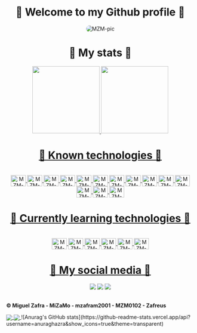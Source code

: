 <h1 align="center">🚀 Welcome to my Github profile 🚀</h1>
  <div align="center">
    <img alt="MZM-pic" style="border-radius:50px;" src="https://i.ibb.co/3sxjF24/1659725035999.jpg">
  </div>
<h1 align="center">🚀 My stats 🚀</h1>
<div align="center">
  <a href="https://github.com/mzafram2001">
  <img height="180em" src="https://github-readme-stats.vercel.app/api?username=mzafram2001&show_icons=true&theme=dark&include_all_commits=true&count_private=true"/>
  <img height="180em" src="https://github-readme-stats.vercel.app/api/top-langs/?username=mzafram2001&layout=compact&langs_count=7&theme=dark"/>
</div>
<h1 align="center">🚀 Known technologies 🚀</h1>
<div align="center"><br>
  <img align="center" alt="MZM-HTML" height="30" width="40" src="https://cdn.jsdelivr.net/gh/devicons/devicon/icons/html5/html5-plain.svg">
  <img align="center" alt="MZM-CSS" height="30" width="40" src="https://cdn.jsdelivr.net/gh/devicons/devicon/icons/css3/css3-plain.svg">
  <img align="center" alt="MZM-Bootstrap" height="30" width="40" src="https://cdn.jsdelivr.net/gh/devicons/devicon/icons/bootstrap/bootstrap-plain.svg" />
  <img align="center" alt="MZM-Js" height="30" width="40" src="https://cdn.jsdelivr.net/gh/devicons/devicon/icons/javascript/javascript-plain.svg">
  <img align="center" alt="MZM-PHP" height="30" width="40" src="https://cdn.jsdelivr.net/gh/devicons/devicon/icons/php/php-plain.svg" />
  <img align="center" alt="MZM-Csharp" height="30" width="40" src="https://cdn.jsdelivr.net/gh/devicons/devicon/icons/csharp/csharp-plain.svg">
  <img align="center" alt="MZM-C" height="30" width="40" src="https://cdn.jsdelivr.net/gh/devicons/devicon/icons/c/c-plain.svg" />
  <img align="center" alt="MZM-AngularJS" height="30" width="40" src="https://cdn.jsdelivr.net/gh/devicons/devicon/icons/angularjs/angularjs-plain.svg" />
  <img align="center" alt="MZM-Android" height="30" width="40" src="https://cdn.jsdelivr.net/gh/devicons/devicon/icons/android/android-plain.svg" />
  <img align="center" alt="MZM-Java" height="30" width="40"  src="https://cdn.jsdelivr.net/gh/devicons/devicon/icons/java/java-original.svg" />
  <img align="center" alt="MZM-MySQL" height="30" width="40" src="https://cdn.jsdelivr.net/gh/devicons/devicon/icons/mysql/mysql-plain.svg" />
  <img align="center" alt="MZM-PostgreSQL" height="30" width="40" src="https://cdn.jsdelivr.net/gh/devicons/devicon/icons/postgresql/postgresql-plain.svg" />
  <img align="center" alt="MZM-Unity" height="30" width="40" src="https://cdn.jsdelivr.net/gh/devicons/devicon/icons/unity/unity-original.svg" />
  <img align="center" alt="MZM-Godot" height="30" width="40" src="https://cdn.jsdelivr.net/gh/devicons/devicon/icons/godot/godot-original.svg" />
  
</div>
  <h1 align="center">🚀 Currently learning technologies 🚀</h1>
<div align="center"><br>
  <img align="center" alt="MZM-VueJS" height="30" width="40" src="https://cdn.jsdelivr.net/gh/devicons/devicon/icons/vuejs/vuejs-original.svg">
  <img align="center" alt="MZM-React" height="30" width="40" src="https://cdn.jsdelivr.net/gh/devicons/devicon/icons/react/react-original.svg">
  <img align="center" alt="MZM-Python" height="30" width="40" src="https://cdn.jsdelivr.net/gh/devicons/devicon/icons/python/python-plain.svg" />
  <img align="center" alt="MZM-MongoDB" height="30" width="40" src="https://cdn.jsdelivr.net/gh/devicons/devicon/icons/mongodb/mongodb-original.svg" />
  <img align="center" alt="MZM-NodeJS" height="30" width="40" src="https://cdn.jsdelivr.net/gh/devicons/devicon/icons/nodejs/nodejs-plain.svg" />
  <img align="center" alt="MZM-Redux" height="30" width="40" src="https://cdn.jsdelivr.net/gh/devicons/devicon/icons/redux/redux-original.svg" />
</div>
<h1 align="center">🚀 My social media 🚀</h1>
<div align="center"> 
 <a href="https://discord.gg/fZSMnZNHk6" target="_blank"><img src="https://img.shields.io/badge/Discord-7289DA?style=for-the-badge&logo=discord&logoColor=white" target="_blank"></a> 
  <a href = "mailto:mzafram2001@gmail.com"><img src="https://img.shields.io/badge/-Gmail-%23333?style=for-the-badge&logo=gmail&logoColor=white" target="_blank"></a>
  <a href="https://www.linkedin.com/in/miguel-%C3%A1ngel-zafra-moreno-09b455214/" target="_blank"><img src="https://img.shields.io/badge/-LinkedIn-%230077B5?style=for-the-badge&logo=linkedin&logoColor=white" target="_blank"></a> 
  
</div>
  <br>
       <b><p>© Miguel Zafra - MiZaMo - mzafram2001 - MZM0102 - Zafreus</p></b>

  <a href="https://github.com/anuraghazra/github-readme-stats">
  <img align="center" src="https://github-readme-stats.vercel.app/api/pin/?username=anuraghazra&repo=github-readme-stats" />
</a>
<a href="https://github.com/anuraghazra/convoychat">
  <img align="center" src="https://github-readme-stats.vercel.app/api/pin/?username=anuraghazra&repo=convoychat" />
</a>
![Anurag's GitHub stats](https://github-readme-stats.vercel.app/api?username=anuraghazra&show_icons=true&theme=transparent)

